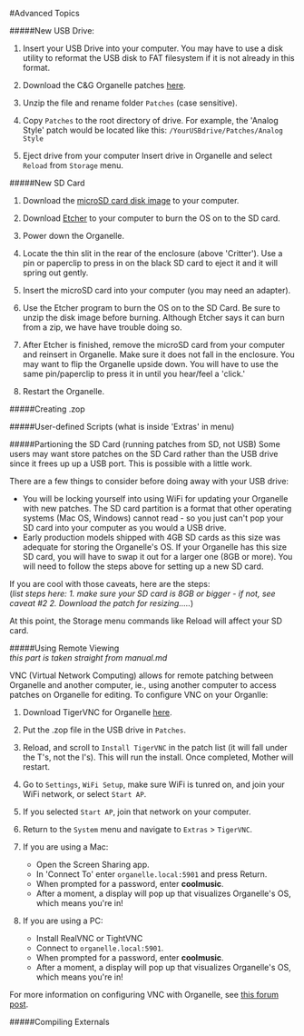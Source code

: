 #Advanced Topics

#####New USB Drive:  
1.	Insert your USB Drive into your computer. You may have to use a disk utility to reformat the USB disk to FAT filesystem if it is not already in this format. 

2.	Download the C&G Organelle patches [here](https://github.com/critterandguitari/Organelle_Patches/archive/master.zip).

3.	Unzip the file and rename folder `Patches` (case sensitive).  

4.	Copy `Patches` to the root directory of drive. For example, the 'Analog Style' patch would be located like this: `/YourUSBdrive/Patches/Analog Style`  

5.	Eject drive from your computer
Insert drive in Organelle and select `Reload` from `Storage` menu.
  
#####New SD Card  
1.	Download the [microSD card disk image](http://thepeacetreaty.org/organelle/diskimages/20180529-v3.1.img.zip) to your computer.   

2.	Download [Etcher](https://etcher.io/) to your computer to burn the OS on to the SD card.

3.	Power down the Organelle. 

4.	Locate the thin slit in the rear of the enclosure (above 'Critter'). Use a pin or paperclip to press in on the black SD card to eject it and it will spring out gently.  

5.	Insert the microSD card into your computer (you may need an adapter).

6.	Use the Etcher program to burn the OS on to the SD Card. Be sure to unzip the disk image before burning. Although Etcher says it can burn from a zip, we have have trouble doing so.  

7.	After Etcher is finished, remove the microSD card from your computer and reinsert in Organelle. Make sure it does not fall in the enclosure. You may want to flip the Organelle upside down. You will have to use the same pin/paperclip to press it in until you hear/feel a 'click.'  

8.	Restart the Organelle. 

#####Creating .zop  

#####User-defined Scripts (what is inside 'Extras' in menu)  

#####Partioning the SD Card (running patches from SD, not USB)
Some users may want store patches on the SD Card rather than the USB drive since it frees up up a USB port. This is possible with a little work.  

There are a few things to consider before doing away with your USB drive:
  
-	You will be locking yourself into using WiFi for updating your Organelle with new patches. The SD card partition is a format that other operating systems (Mac OS, Windows) cannot read - so you just can't pop your SD card into your computer as you would a USB drive.  
-	Early production models shipped with 4GB SD cards as this size was adequate for storing the Organelle's OS. If your Organelle has this size SD card, you will have to swap it out for a larger one (8GB or more). You will need to follow the steps above for setting up a new SD card. 

If you are cool with those caveats, here are the steps:  
(*list steps here: 1. make sure your SD card is 8GB or bigger - if not, see caveat #2 2. Download the patch for resizing.....*)  
  
At this point, the Storage menu commands like Reload will affect your SD card. 

#####Using Remote Viewing   
*this part is taken straight from manual.md*

VNC (Virtual Network Computing) allows for remote patching between Organelle and another computer, ie., using another computer to access patches on Organelle for editing. To configure VNC on your Organlle:

1.	Download TigerVNC for Organelle [here](https://patchstorage.com/tigervnc/).
2. Put the .zop file in the USB drive in `Patches`.
3. Reload, and scroll to `Install TigerVNC` in the patch list (it will fall under the T's, not the I's). This will run the install. Once completed, Mother will restart.
4. Go to `Settings`, `WiFi Setup`, make sure WiFi is tunred on, and join your WiFi network, or select `Start AP`.
5. If you selected `Start AP`, join that network on your computer.
6. Return to the `System` menu and navigate to `Extras` > `TigerVNC`. 
7. If you are using a Mac:
	-	Open the Screen Sharing app.
	- 	In 'Connect To' enter `organelle.local:5901` and press Return.
	-  When prompted for a password, enter __coolmusic__.
	-  After a moment, a display will pop up that visualizes Organelle's OS, which means you're in!

8.	If you are using a PC:
	-	Install RealVNC or TightVNC
	-	Connect to `organelle.local:5901`.
	-	When prompted for a password, enter __coolmusic__.
	-  After a moment, a display will pop up that visualizes Organelle's OS, which means you're in!

For more information on configuring VNC with Organelle, see [this forum post](https://forum.critterandguitari.com/t/remote-patching-using-vnc/3607).

#####Compiling Externals
